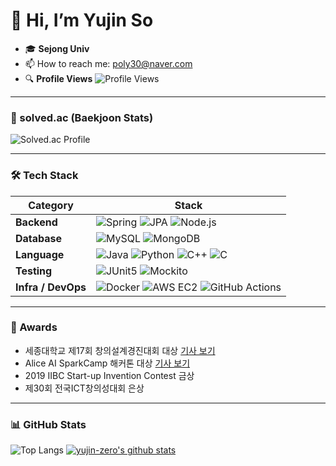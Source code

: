 # 👋 Hi, I’m Yujin So

- 🎓 **Sejong Univ**
- 📫 How to reach me: poly30@naver.com
- 🔍 **Profile Views** ![Profile Views](https://komarev.com/ghpvc/?username=yujin-zero&color=blueviolet)

---

### 🌟 solved.ac (Baekjoon Stats)
![Solved.ac Profile](http://mazassumnida.wtf/api/generate_badge?boj=poly30)

---

### 🛠 Tech Stack

| Category         | Stack |
|------------------|-------|
| **Backend**      | ![Spring](https://img.shields.io/badge/Spring-6DB33F?style=flat-square&logo=spring&logoColor=white) ![JPA](https://img.shields.io/badge/JPA-59666C?style=flat-square&logo=hibernate&logoColor=white) ![Node.js](https://img.shields.io/badge/Node.js-339933?style=flat-square&logo=node.js&logoColor=white) |
| **Database**     | ![MySQL](https://img.shields.io/badge/MySQL-4479A1?style=flat-square&logo=mysql&logoColor=white) ![MongoDB](https://img.shields.io/badge/MongoDB-47A248?style=flat-square&logo=mongodb&logoColor=white) |
| **Language**     | ![Java](https://img.shields.io/badge/Java-007396?style=flat-square&logo=java&logoColor=white) ![Python](https://img.shields.io/badge/Python-3776AB?style=flat-square&logo=python&logoColor=white) ![C++](https://img.shields.io/badge/C++-00599C?style=flat-square&logo=c%2B%2B&logoColor=white) ![C](https://img.shields.io/badge/C-A8B9CC?style=flat-square&logo=c&logoColor=white) |
| **Testing**      | ![JUnit5](https://img.shields.io/badge/JUnit5-25A162?style=flat-square&logo=java&logoColor=white) ![Mockito](https://img.shields.io/badge/Mockito-CA2130?style=flat-square&logo=java&logoColor=white) |
| **Infra / DevOps** | ![Docker](https://img.shields.io/badge/Docker-2496ED?style=flat-square&logo=docker&logoColor=white) ![AWS EC2](https://img.shields.io/badge/AWS_EC2-FF9900?style=flat-square&logo=amazon-aws&logoColor=white) ![GitHub Actions](https://img.shields.io/badge/GitHub_Actions-2088FF?style=flat-square&logo=githubactions&logoColor=white) |


---


### 🏅 Awards

- 세종대학교 제17회 창의설계경진대회 대상 [기사 보기](http://www.sejongpr.ac.kr/sejongnewspaperview.do?currentPage=7&searchField=&searchValue=&boardType=2&pkid=67665)
- Alice AI SparkCamp 해커톤 대상 [기사 보기](https://elice.io/ko/newsroom/ai-cloud-hackathon-winner)
- 2019 IIBC Start-up Invention Contest 금상
- 제30회 전국ICT창의성대회 은상


---

### 📊 GitHub Stats

![Top Langs](https://github-readme-stats.vercel.app/api/top-langs/?username=yujin-zero&layout=compact&show_icons=true&show_owner=true&hide_title=true&hide=&langs_count=8)
[![yujin-zero's github stats](https://github-readme-stats.vercel.app/api?username=yujin-zero&hide=&hide_title=true&show_icons=true)](https://github.com/anuraghazra/github-readme-stats)



